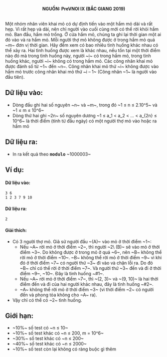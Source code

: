 **<center>NGUỒN: PreVNOI Ⅸ (BẮC GIANG 2019)</center>**
<br>

Một nhóm nhân viên khai mỏ có dự định tiến vào một hầm mỏ dài và rất hẹp. Vì rất hẹp và dài, nên chỉ người vào cuối cùng mới có thể rời khỏi hầm mỏ. Ban đầu, hầm mỏ trống. Ở cửa hầm mỏ, chúng ta ghi lại thời gian một ai đó vào và ra hầm mỏ. Mỗi người thợ mỏ không được ở trong hầm mỏ quá ~m~ đơn vị thời gian. Hãy đếm xem có bao nhiêu tình huống khác nhau có thể xảy ra. Hai tình huống được xem là khác nhau, nếu tồn tại một thời điểm nào đó mà trong tình huống này, người ~i~ có trong hầm mỏ, trong tình huống khác, người ~i~ không có trong hầm mỏ. Các công nhân khai mỏ được đánh số từ ~1~ đến ~n~. Công nhân khai mỏ thứ ~i~ không được vào hầm mỏ trước công nhân khai mỏ thứ ~i – 1~ (Công nhân ~1~ là người vào đầu tiên).

## Dữ liệu vào:
- Dòng đầu ghi hai số nguyên ~n~ và ~m~, trong đó ~1 ≤ n ≤ 2.10^5~ và ~1 ≤ m ≤ 10^6~
- Dòng thứ hai ghi ~2n~ số nguyên dương  ~1 ≤ a_1 < a_2 < … < a_{2n} ≤ 10^6~ là thời điểm (tính từ đầu ngày) có một người thợ mỏ vào hoặc ra hầm mỏ

## Dữ liệu ra:
- In ra kết quả theo <samp>**modulo**</samp> ~1000003~

## Ví dụ:
#### Dữ liệu vào:
```
3 6
1 2 3 7 9 10
```

#### Dữ liệu ra:
```
2
```

#### Giải thích:
- Có 3 người thợ mỏ. Giả sử người đầu ~(A)~ vào mỏ ở thời điểm ~1~:
    - Nếu ~A~ rời mỏ ở thời điểm ~2~, thì người ~2\ (B)~ sẽ vào mỏ ở thời điểm ~3~. Do không được ở trong mỏ ở quá ~6~, nên ~B~ không thể rời mỏ ở thời điểm ~10~. ~B~ không thể rời mỏ ở thời điểm ~9~ vì khi đó ở thời điểm ~7~ có người thứ ~3~ đi vào và chặn lỗi ra. Do đó ~B~ chỉ có thể rời ở thời điểm ~7~. Và người thứ ~3~ đến và đi ở thời điểm ~9~, ~10~. Đây là tình huống ~\#1~.
    - Nếu ~A~ rời mỏ ở thời điểm ~7~, thì ~(2, 3)~ và ~(9, 10)~ là hai thời điểm đến và đi của hai người khác nhau, đây là tình huống ~\#2~.
    - ~A~ không thể rời mỏ ở thời điểm ~3~ (vì thời điểm ~2~ có người đến và phong tỏa không cho ~A~ ra).
- Vậy chỉ có thể có ~2~ tình huống.

## Giới hạn:
- ~10\%~ số test có ~n ≤ 10~
- ~10\%~ số test khác có ~n ≤ 200, m = 10^6~
- ~30\%~ số test khác có ~n ≤ 200~
- ~40\%~ số test khác có ~n ≤ 2000~
- ~10\%~ số test còn lại không có ràng buộc gì thêm